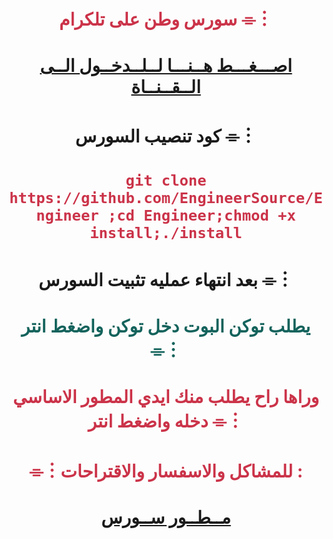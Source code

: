 # <p align="center" style="color:#cb3349" >سورس وطن على تلكرام ⌯︙

# <p align="center" style="color:#cb3349" > [اصـــغـــط هــنـــا لــلــدخــول الــى الــقــنــاة](https://telegram.me/ba8lawa) <br>

# <p align="center"> كود تنصيب السورس ⌯︙

 # <p align="center" style="color:#cb3349" > ``git clone https://github.com/EngineerSource/Engineer ;cd Engineer;chmod +x install;./install``

# <p align="center"> بعد انتهاء عمليه تثبيت السورس ⌯︙

# <p align="center" style="color: #14635c;" >يطلب توكن البوت دخل توكن واضغط انتر ⌯︙

 

# <p align="center" style="color:#cb3349" > وراها راح يطلب منك ايدي المطور الاساسي دخله واضغط انتر ⌯︙

# <p align="center" style="color:#cb3349" > ⌯︙للمشاكل والاسفسار والاقتراحات :

  

# <p align="center" style="color:#cb3349" > [مــطــور ســورس](https://telegram.me/BlackBirdd) <br>
 
 


  

 
